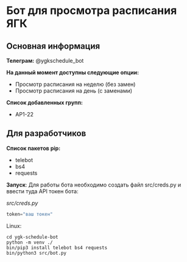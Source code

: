 # Бот для просмотра расписания ЯГК

## Основная информация

**Телеграм:** @ygkschedule\_bot

**На данный момент доступны следующие опции:**
- Просмотр расписания на неделю (без замен)
- Просмотр расписания на день (с заменами)

**Список добавленных групп:**
- АР1-22

## Для разработчиков

**Список пакетов pip:**
- telebot
- bs4
- requests

**Запуск**:
Для работы бота необходимо создать файл src/creds.py и ввести туда API токен бота:

*src/creds.py*
```python
token="ваш токен"
```

Linux:
```console
cd ygk-schedule-bot
python -m venv ./
bin/pip3 install telebot bs4 requests
bin/python3 src/bot.py
```
